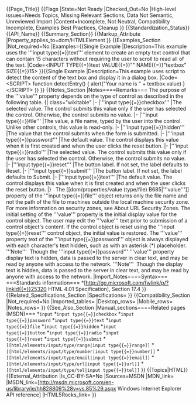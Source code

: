 {{Page_Title}}
{{Flags
|State=Not Ready
|Checked_Out=No
|High-level issues=Needs Topics, Missing Relevant Sections, Data Not Semantic, Unreviewed Import
|Content=Incomplete, Not Neutral, Compatibility Incomplete, Examples Best Practices, Cleanup
}}
{{Standardization_Status}}
{{API_Name}}
{{Summary_Section}}
{{Markup_Attribute
|Property_applies_to=dom/HTMLElement
}}
{{Examples_Section
|Not_required=No
|Examples={{Single Example
|Description=This example uses the '''input type{{=}}text''' element to create an empty text control that can contain 15 characters without requiring the user to scroll to read all of the text.
|Code=&lt;INPUT TYPE{{=}}text VALUE{{=}}"" NAME{{=}}"textbox" SIZE{{=}}15&gt;
}}{{Single Example
|Description=This example uses script to detect the content of the text box and display it in a dialog box.
|Code=&lt;SCRIPT&gt;
function detectEntry()
{
    alert("Your name is " + textbox.value)
}
&lt;/SCRIPT&gt;
}}
}}
{{Notes_Section
|Notes====Remarks===
The purpose of the '''value''' property depends on the type of control as described in the following table.
{| class="wikitable"
|-
|'''input type{{=}}checkbox'''
|The selected value. The control submits this value only if the user has selected the control. Otherwise, the control submits no value.
|-
|'''input type{{=}}file'''
|The value, a file name, typed by the user into the control. Unlike other controls, this value is read-only.
|-
|'''input type{{=}}hidden'''
|The value that the control submits when the form is submitted.
|-
|'''input type{{=}}password'''
|The default value. The control displays this value when it is first created and when the user clicks the reset button.
|-
|'''input type{{=}}radio'''
|The selected value. The control submits this value only if the user has selected the control. Otherwise, the control submits no value.
|-
|'''input type{{=}}reset'''
|The button label. If not set, the label defaults to Reset.
|-
|'''input type{{=}}submit'''
|The button label. If not set, the label defaults to Submit.
|-
|'''input type{{=}}text'''
|The default value. The control displays this value when it is first created and when the user clicks the reset button.
|}
 
The [[dom/properties/value (type/file) B685|'''value''']] property of the '''input type{{=}}file''' object returns only the file name and not the path of the file to machines outside the local machine security zone. For more information on security zones, see About URL Security Zones.
The initial setting of the '''value''' property is the initial display value for the control object.
The user may edit the '''value''' text prior to submission of a control object's content.  If the control object is reset using the '''input type{{=}}reset''' control object, the initial value is restored.
The '''value'''  property text of the '''input type{{=}}password''' object is always displayed with each character's text hidden, such as with an asterisk (*) placeholder.
'''Note'''  Though the '''input type{{=}}password''' '''value''' property display text is hidden, data is passed to the server in clear text, and may be read by anyone with access to the network.
'''Note'''  Though the display text is hidden, data is passed to the server in clear text, and may be read by anyone with access to the network.
|Import_Notes====Syntax===
===Standards information===
*[http://go.microsoft.com/fwlink/p/?linkid{{=}}25320 HTML 4.01 Specification], Section 17.4
}}
{{Related_Specifications_Section
|Specifications=
}}
{{Compatibility_Section
|Not_required=No
|Imported_tables=
|Desktop_rows=
|Mobile_rows=
|Notes_rows=
}}
{{See_Also_Section
|Manual_sections====Related pages (MSDN)===
*<code>input</code>
*<code>input type{{=}}checkbox</code>
*<code>input type{{=}}password</code>
*<code>input type{{=}}text</code>
*<code>input type{{=}}file</code>
*<code>input type{{=}}hidden</code>
*<code>input type{{=}}button</code>
*<code>input type{{=}}radio</code>
*<code>input type{{=}}reset</code>
*<code>input type{{=}}submit</code>
*<code>[[html/elements/input/type/range|input type{{=}}range]]</code>
*<code>[[html/elements/input/type/number|input type{{=}}number]]</code>
*<code>[[html/elements/input/type/email|input type{{=}}email]]</code>
*<code>[[html/elements/input/type/url|input type{{=}}url]]</code>
*<code>[[html/elements/input/type/tel|input type{{=}}tel]]</code>
}}
{{Topics|HTML}}
{{External_Attribution
|Is_CC-BY-SA=No
|Sources=MSDN
|MDN_link=
|MSDN_link=[http://msdn.microsoft.com/en-us/library/ie/hh828809%28v=vs.85%29.aspx Windows Internet Explorer API reference]
|HTML5Rocks_link=
}}